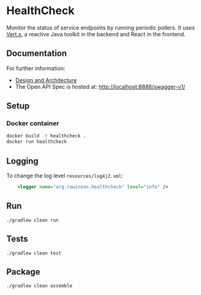 # HealthCheck

Monitor the status of service endpoints by running periodic pollers.
It uses [Vert.x](https://vertx.io/), a reactive Java toolkit in the
backend and React in the frontend.

## Documentation

For further information:
- [Design and Architecture](docs/design.md)
- The Open API Spec is hosted at: [http://localhost:8888/swagger-v1/](http://localhost:8888/swagger-v1/)

## Setup

### Docker container

```bash
docker build -t healthcheck .
docker run healthcheck
```

## Logging

To change the log level `resources/log4j2.xml`:

```xml
    <logger name="org.rowinson.healthcheck" level="info" />
```

## Run
```
./gradlew clean run
```

## Tests
```
./gradlew clean test
```

## Package
```
./gradlew clean assemble
```

